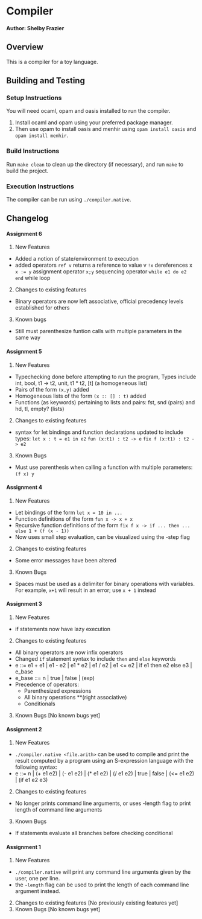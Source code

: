 # Compiler
#### Author: Shelby Frazier

## Overview
This is a compiler for a toy language.

## Building and Testing
### Setup Instructions
You will need ocaml, opam and oasis installed to run the compiler.
1. Install ocaml and opam using your preferred package manager.
2. Then use opam to install oasis and menhir using `opam install oasis` and
   `opam install menhir`.

### Build Instructions
Run `make clean` to clean up the directory (if necessary), and run `make` to build the project.

### Execution Instructions
The compiler can be run using `./compiler.native`.

## Changelog

#### Assignment 6
1. New Features
  - Added a notion of state/environment to execution
  - added operators `ref v` returns a reference to value v
                    `!x` dereferences x
                    `x := y` assignment operator
                    `x;y` sequencing operator
                    `while e1 do e2 end` while loop
2. Changes to existing features
  - Binary operators are now left associative, official
    precedency levels established for others
3. Known bugs
  - Still must parenthesize funtion calls with multiple parameters in the
    same way

#### Assignment 5
1. New Features
  - Typechecking done before attempting to run the program,
    Types include int, bool, t1 -> t2, unit, t1 * t2, [t] (a homogeneous list)
  - Pairs of the form `(x,y)` added
  - Homogeneous lists of the form `(x :: [] : t)` added
  - Functions (as keywords) pertaining to lists and pairs: fst, snd (pairs) and hd, tl, empty? (lists)
2. Changes to existing features
  - syntax for let bindings and function declarations updated to include types:
    `let x : t = e1 in e2`
    `fun (x:t1) : t2 -> e`
    `fix f (x:t1) : t2 -> e2`
3. Known Bugs
  - Must use parenthesis when calling a function with multiple parameters: `(f x) y`

#### Assignment 4
1. New Features
  - Let bindings of the form `let x = 10 in ...`
  - Function definitions of the form `fun x -> x + x`
  - Recursive function definitions of the form `fix f x -> if ... then ... else 1 + (f (x - 1))`
  - Now uses small step evaluation, can be visualized using the -step flag
2. Changes to existing features
  - Some error messages have been altered
3. Known Bugs
  - Spaces must be used as a delimiter for binary operations with variables. For example, `x+1` will result in an error; use `x + 1` instead

#### Assignment 3
1. New Features
  - if statements now have lazy execution
2. Changes to existing features
  - All binary operators are now infix operators
  - Changed `if` statement syntax to include `then` and `else` keywords
  - e ::= e1 + e1 | e1 - e2 | e1 * e2 | e1 / e2
      | e1 <= e2 | if e1 then e2 else e3 | e_base
  - e_base ::= n | true | false | (exp)
  - Precedence of operators:
    + Parenthesized expressions
    + All binary operations **(right associative)
    + Conditionals
3. Known Bugs
  [No known bugs yet]

#### Assignment 2
1. New Features
  - `./compiler.native <file.arith>` can be used to compile and print the result computed by a program using an S-expression language with the following syntax:
  - e ::= n | (+ e1 e2) | (- e1 e2) | (* e1 e2) | (/ e1 e2)
        | true | false | (<= e1 e2) | (if e1 e2 e3)
2. Changes to existing features
  - No longer prints command line arguments, or uses -length flag to print length of command line arguments
3. Known Bugs
  - If statements evaluate all branches before checking conditional


#### Assignment 1
1. New Features
  - `./compiler.native` will print any command line arguments given by the user, one per line.
  - the `-length` flag can be used to print the length of each command line argument instead.
2. Changes to existing features
  [No previously existing features yet]
3. Known Bugs
  [No known bugs yet]
